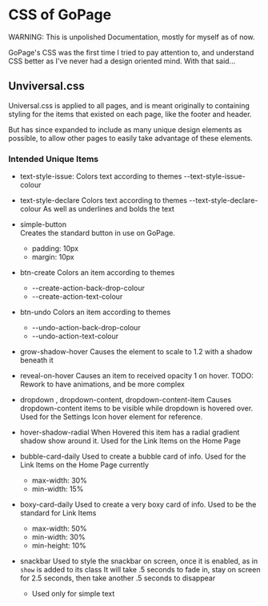 # CSS of GoPage

WARNING: This is unpolished Documentation, mostly for myself as of now.

GoPage's CSS was the first time I tried to pay attention to, and understand CSS better as I've never had a design oriented mind. With that said...

## Unviversal.css

Universal.css is applied to all pages, and is meant originally to containing styling for the items that existed on each page, like the footer and header.

But has since expanded to include as many unique design elements as possible, to allow other pages to easily take advantage of these elements.

### Intended Unique Items

* text-style-issue:
  Colors text according to themes --text-style-issue-colour

* text-style-declare
  Colors text according to themes --text-style-declare-colour
  As well as underlines and bolds the text

* simple-button   
  Creates the standard button in use on GoPage.
  - padding: 10px
  - margin: 10px

* btn-create
  Colors an item according to themes
    - --create-action-back-drop-colour
    - --create-action-text-colour

* btn-undo
  Colors an item according to themes
    - --undo-action-back-drop-colour
    - --undo-action-text-colour

* grow-shadow-hover
  Causes the element to scale to 1.2 with a shadow beneath it

* reveal-on-hover
  Causes an item to received opacity 1 on hover.
  TODO: Rework to have animations, and be more complex

* dropdown , dropdown-content, dropdown-content-item
  Causes dropdown-content items to be visible while dropdown is hovered over.
  Used for the Settings Icon hover element for reference.

* hover-shadow-radial
  When Hovered this item has a radial gradient shadow show around it. Used for the Link Items on the Home Page

* bubble-card-daily
  Used to create a bubble card of info. Used for the Link Items on the Home Page currently
    - max-width: 30%
    - min-width: 15%

* boxy-card-daily
  Used to create a very boxy card of info. Used to be the standard for Link Items
    - max-width: 50%
    - min-width: 30%
    - min-height: 10%

* snackbar
  Used to style the snackbar on screen, once it is enabled, as in `show` is added to its class
  It will take .5 seconds to fade in, stay on screen for 2.5 seconds, then take another .5 seconds to disappear
  - Used only for simple text 
